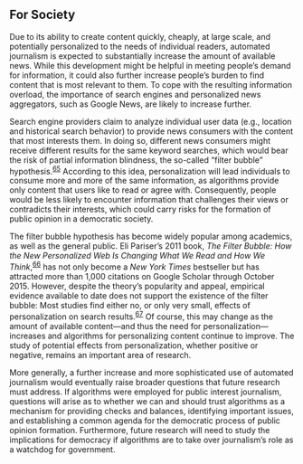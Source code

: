 For Society
 -----------
 
 Due to its ability to create content quickly, cheaply, at large scale, and potentially personalized to the needs of individual readers, automated journalism is expected to substantially increase the amount of available news. While this development might be helpful in meeting people’s demand for information, it could also further increase people’s burden to find content that is most relevant to them. To cope with the resulting information overload, the importance of search engines and personalized news aggregators, such as Google News, are likely to increase further. 

 Search engine providers claim to analyze individual user data (e.g., location and historical search behavior) to provide news consumers with the content that most interests them. In doing so, different news consumers might receive different results for the same keyword searches, which would bear the risk of partial information blindness, the so-called “filter bubble” hypothesis.<sup><a href=../citations/index.html>65</a></sup> According to this idea, personalization will lead individuals to consume more and more of the same information, as algorithms provide only content that users like to read or agree with. Consequently, people would be less likely to encounter information that challenges their views or contradicts their interests, which could carry risks for the formation of public opinion in a democratic society. 

 The filter bubble hypothesis has become widely popular among academics, as well as the general public. Eli Pariser’s 2011 book, *The Filter Bubble: How the New Personalized Web Is Changing What We Read and How We Think*,<sup><a href=../citations/index.html>66</a></sup> has not only become a *New York Times* bestseller but has attracted more than 1,000 citations on Google Scholar through October 2015. However, despite the theory’s popularity and appeal, empirical evidence available to date does not support the existence of the filter bubble: Most studies find either no, or only very small, effects of personalization on search results.<sup><a href=../citations/index.html>67</a></sup> Of course, this may change as the amount of available content—and thus the need for personalization—increases and algorithms for personalizing content continue to improve. The study of potential effects from personalization, whether positive or negative, remains an important area of research. 

 More generally, a further increase and more sophisticated use of automated journalism would eventually raise broader questions that future research must address. If algorithms were employed for public interest journalism, questions will arise as to whether we can and should trust algorithms as a mechanism for providing checks and balances, identifying important issues, and establishing a common agenda for the democratic process of public opinion formation. Furthermore, future research will need to study the implications for democracy if algorithms are to take over journalism’s role as a watchdog for government. 

